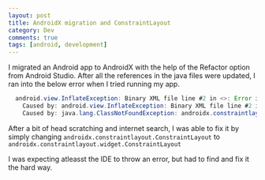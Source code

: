 ```yaml
---
layout: post
title: AndroidX migration and ConstraintLayout
category: Dev
comments: true
tags: [android, development]
---
```

I migrated an Android app to AndroidX with the help of the Refactor option from Android Studio. After all the references in the java files were updated,
I ran into the below error when I tried running my app.

```java
  android.view.InflateException: Binary XML file line #2 in <>: Error inflating class androidx.constraintlayout.ConstraintLayout  
    Caused by: android.view.InflateException: Binary XML file line #2 in <>: Error inflating class androidx.constraintlayout.ConstraintLayout  
    Caused by: java.lang.ClassNotFoundException: androidx.constraintlayout.ConstraintLayout  
```

After a bit of head scratching and internet search, I was able to fix it by simply changing 
`androidx.constraintlayout.ConstraintLayout` to `androidx.constraintlayout.widget.ConstraintLayout`

I was expecting atleasst the IDE to throw an error, but had to find and fix it the hard way.